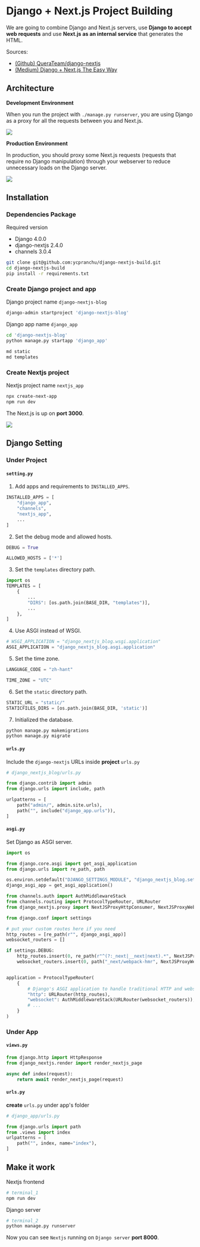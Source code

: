 ﻿# Django + Next.js Project Building

We are going to combine Django and Next.js servers, use **Django to accept web requests** and use **Next.js as an internal service** that generates the HTML.

Sources:

- [(Github) QueraTeam/django-nextjs](https://github.com/QueraTeam/django-nextjs)
- [(Medium) Django + Next.js The Easy Way](https://medium.com/@danialkeimasi/django-next-js-the-easy-way-655efb6d28e1)

## Architecture

**Development Environment**

When you run the project with `./manage.py runserver`, you are using Django as a proxy for all the requests between you and Next.js.

![](src/image.png)

**Production Environment**

In production, you should proxy some Next.js requests (requests that require no Django manipulation) through your webserver to reduce unnecessary loads on the Django server.

![](src/image-1.png)

## Installation

### Dependencies Package

Required version

- Django 4.0.0
- django-nextjs 2.4.0
- channels 3.0.4

```bash
git clone git@github.com:ycpranchu/django-nextjs-build.git
cd django-nextjs-build
pip install -r requirements.txt
```

### Create Django project and app

Django project name `django-nextjs-blog`

```bash
django-admin startproject 'django-nextjs-blog'
```

Django app name `django_app`

```bash
cd 'django-nextjs-blog'
python manage.py startapp 'django_app'

md static
md templates
```

### Create Nextjs project

Nextjs project name `nextjs_app`

```bash
npx create-next-app
npm run dev
```

The Next.js is up on **port 3000**.

![](src/image-2.png)

## Django Setting

### Under Project

#### `setting.py`

1. Add apps and requirements to `INSTALLED_APPS`.

```python
INSTALLED_APPS = [
    "django_app",
    "channels",
    "nextjs_app",
    ...
]
```

2. Set the debug mode and allowed hosts.

```python
DEBUG = True

ALLOWED_HOSTS = ['*']
```

3. Set the `templates` directory path.

```python
import os
TEMPLATES = [
    {
        ...
        "DIRS": [os.path.join(BASE_DIR, "templates")],
        ...
    },
]
```

4. Use ASGI instead of WSGI.

```python
# WSGI_APPLICATION = "django_nextjs_blog.wsgi.application"
ASGI_APPLICATION = "django_nextjs_blog.asgi.application"
```

5. Set the time zone.

```python
LANGUAGE_CODE = "zh-hant"

TIME_ZONE = "UTC"
```

6. Set the `static` directory path.

```python
STATIC_URL = "static/"
STATICFILES_DIRS = [os.path.join(BASE_DIR, 'static')]
```

7. Initialized the database.

```bash
python manage.py makemigrations
python manage.py migrate
```

#### `urls.py`

Include the `django-nextjs` URLs inside **project** `urls.py`

```python
# django_nextjs_blog/urls.py

from django.contrib import admin
from django.urls import include, path

urlpatterns = [
    path("admin/", admin.site.urls),
    path("", include("django_app.urls")),
]
```

#### `asgi.py`

Set Django as ASGI server.

```python
import os

from django.core.asgi import get_asgi_application
from django.urls import re_path, path

os.environ.setdefault("DJANGO_SETTINGS_MODULE", "django_nextjs_blog.settings")
django_asgi_app = get_asgi_application()

from channels.auth import AuthMiddlewareStack
from channels.routing import ProtocolTypeRouter, URLRouter
from django_nextjs.proxy import NextJSProxyHttpConsumer, NextJSProxyWebsocketConsumer

from django.conf import settings

# put your custom routes here if you need
http_routes = [re_path(r"", django_asgi_app)]
websocket_routers = []

if settings.DEBUG:
    http_routes.insert(0, re_path(r"^(?:_next|__next|next).*", NextJSProxyHttpConsumer.as_asgi()))
    websocket_routers.insert(0, path("_next/webpack-hmr", NextJSProxyWebsocketConsumer.as_asgi()))


application = ProtocolTypeRouter(
    {
        # Django's ASGI application to handle traditional HTTP and websocket requests.
        "http": URLRouter(http_routes),
        "websocket": AuthMiddlewareStack(URLRouter(websocket_routers)),
        # ...
    }
)
```

### Under App

#### `views.py`

```python
from django.http import HttpResponse
from django_nextjs.render import render_nextjs_page

async def index(request):
    return await render_nextjs_page(request)
```

#### `urls.py`

**create** `urls.py` under app's folder

```python
# django_app/urls.py

from django.urls import path
from .views import index
urlpatterns = [
    path("", index, name="index"),
]
```

## Make it work

Nextjs frontend

```bash
# terminal_1
npm run dev
```

Django server

```bash
# terminal_2
python manage.py runserver
```

Now you can see `Nextjs` running on `Django server` **port 8000**.
